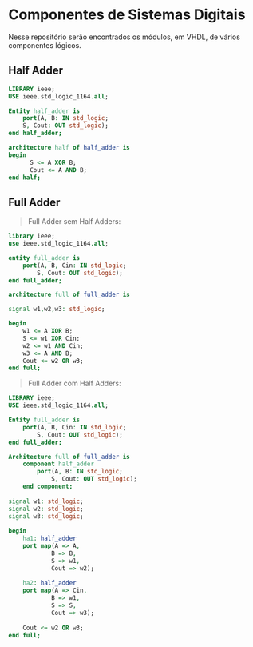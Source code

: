 # Componentes de Sistemas Digitais

Nesse repositório serão encontrados os módulos, em VHDL, de vários componentes lógicos.

## Half Adder
```VHDL
LIBRARY ieee;
USE ieee.std_logic_1164.all;

Entity half_adder is
    port(A, B: IN std_logic;
    S, Cout: OUT std_logic);
end half_adder;

architecture half of half_adder is
begin
      S <= A XOR B;
      Cout <= A AND B;
end half;
```

## Full Adder
> Full Adder sem Half Adders:
```VHDL
library ieee;
use ieee.std_logic_1164.all;

entity full_adder is
    port(A, B, Cin: IN std_logic;
        S, Cout: OUT std_logic);
end full_adder;

architecture full of full_adder is

signal w1,w2,w3: std_logic;

begin
    w1 <= A XOR B;
    S <= w1 XOR Cin;
    w2 <= w1 AND Cin;
    w3 <= A AND B;
    Cout <= w2 OR w3;
end full;
```
> Full Adder com Half Adders:
```VHDL
LIBRARY ieee;
USE ieee.std_logic_1164.all;

Entity full_adder is
    port(A, B, Cin: IN std_logic;
        S, Cout: OUT std_logic);
end full_adder;

Architecture full of full_adder is
    component half_adder
        port(A, B: IN std_logic;
            S, Cout: OUT std_logic);
    end component;
    
signal w1: std_logic;
signal w2: std_logic;
signal w3: std_logic;
    
begin
    ha1: half_adder
    port map(A => A,
            B => B,
            S => w1,
            Cout => w2);
            
    ha2: half_adder
    port map(A => Cin,
            B => w1,
            S => S,
            Cout => w3);
            
    Cout <= w2 OR w3;
end full;
```
